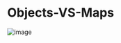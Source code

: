 # Objects-VS-Maps
![image](https://user-images.githubusercontent.com/59695197/199066097-dcbe1b0a-95df-4f80-bb2e-1c6691b67f60.png)
